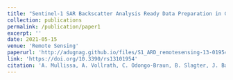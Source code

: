 ```yaml
---
title: "Sentinel-1 SAR Backscatter Analysis Ready Data Preparation in Google Earth Engine"
collection: publications
permalink: /publication/paper1
excerpt: ''
date: 2021-05-15
venue: 'Remote Sensing'
paperurl: 'http://adugnag.github.io/files/S1_ARD_remotesensing-13-01954.pdf'
link: 'https://doi.org/10.3390/rs13101954'
citation: 'A. Mullissa, A. Vollrath, C. Odongo-Braun, B. Slagter, J. Balling,Y. Gou, N. Gorelick, J. Reiche, Sentinel-1 sar backscatter analysis ready data preparation in google earth engine, Remote Sensing 13 (10) (2021) 1954, doi:10.3390/rs13101954'
---
```

